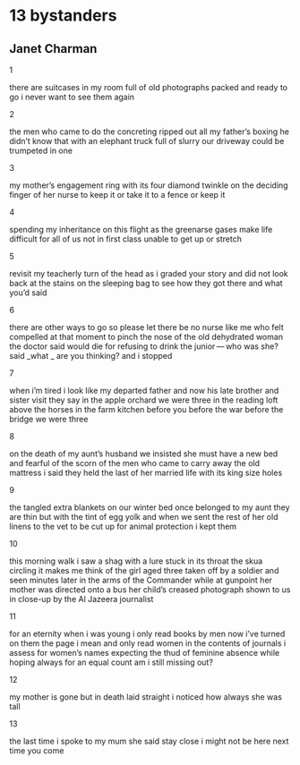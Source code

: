 # 13 bystanders
## Janet Charman
1

there are suitcases in my room
full of old photographs
packed and ready to go
i never want to see them again


2

the men who came to do the concreting
ripped out all my father’s boxing
he didn’t know that with an elephant truck
full of slurry
our driveway could be trumpeted in one


3

my mother’s engagement ring
with its four diamond twinkle
on the deciding finger of her nurse
to keep it or take it to a fence
or keep it


4

spending my inheritance
on this flight
as the greenarse gases
make life difficult for all of us
not in first class
unable to get up
or stretch


5

revisit my teacherly turn of the head
as i graded your story
and did not look back
at the stains on the sleeping bag
to see how they got there
and what you’d said


6

there are other ways to go
so please
let there be no nurse like me
who felt compelled
at that moment
to pinch the nose of the old dehydrated woman
the doctor said would die for refusing to drink
the junior — who was she? said _what
_
are you thinking? and i stopped


7

when i’m tired
i look like my departed father
and now his late brother and sister visit
they say
in the apple orchard we were three
in the reading loft above the horses
in the farm kitchen
before you
before the war
before the bridge
we were three


8

on the death of my aunt’s husband
we insisted
she must have a new bed
and fearful of the scorn of the men
who came to carry away the old mattress
i said they held the last of her married life
with its king size holes


9

the tangled extra blankets on our winter bed
once belonged to my aunt
they are thin but with the tint of egg yolk
and when we sent the rest of her old linens
to the vet to be cut up
for animal protection
i kept them


10

this morning walk
i saw a shag with a lure stuck in its throat
the skua circling
it makes me think of the girl aged three
taken off by a soldier and seen minutes later
in the arms of the Commander
while at gunpoint her mother
was directed onto a bus
her child’s creased photograph
shown to us in close-up
by the Al Jazeera journalist


11

for an eternity
when i was young
i only read books by men
now i’ve turned on them
the page i mean
and only read women
in the contents of journals
i assess for women’s names
expecting the thud of feminine absence
while hoping
always
for an equal count
am i still missing out?


12

my mother is gone
but in death
laid straight
i noticed how always she was tall


13

the last time i spoke to my mum
she said
stay close
i might not be here next time you come